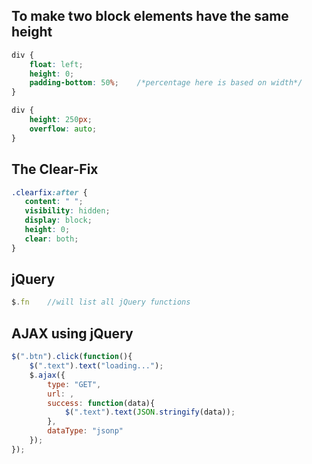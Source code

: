 
## To make two block elements have the same height

```css
div {
	float: left;
	height: 0;
	padding-bottom: 50%;	/*percentage here is based on width*/
}

div {
	height: 250px;
	overflow: auto;
}
```

## The Clear-Fix

```css
.clearfix:after {
   content: " "; 
   visibility: hidden;
   display: block;
   height: 0;
   clear: both;
}
```

## jQuery

```js
$.fn 	//will list all jQuery functions
```

## AJAX using jQuery

```js
$(".btn").click(function(){
	$(".text").text("loading...");
	$.ajax({
		type: "GET",
		url: ,
		success: function(data){
			$(".text").text(JSON.stringify(data));
		},
		dataType: "jsonp"
	});
});
```
<!--stackedit_data:
eyJoaXN0b3J5IjpbODIwMjgzNDA1LDEzNTE5MDMwMDMsODcxMz
UxMDkyLDE1MzY2OTE1NzIsLTMxODE4NDI5OCwtNzk4NzQ5NjQ0
LDc0Mjg0MzE5MywtNjAwMzI3MTczXX0=
-->